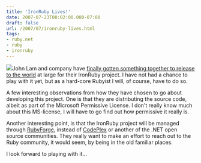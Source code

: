 ```yaml
---
title: 'IronRuby Lives!'
date: 2007-07-23T08:02:00.000-07:00
draft: false
url: /2007/07/ironruby-lives.html
tags: 
- ruby.net
- ruby
- ironruby
---
```


[![](http://4.bp.blogspot.com/_SgxaAaUGqzY/Rqmp9XFrIhI/AAAAAAAAABY/U3eiF2ijwOs/s200/frankenstein-thumb.jpg)](http://4.bp.blogspot.com/_SgxaAaUGqzY/Rqmp9XFrIhI/AAAAAAAAABY/U3eiF2ijwOs/s1600-h/frankenstein-thumb.jpg)John Lam and company have [finally gotten something together to release to the world](http://www.iunknown.com/2007/07/a-first-look-at.html) at large for their IronRuby project. I have not had a chance to play with it yet, but as a hard-core Rubyist I will, of course, have to do so.  
  
A few interesting observations from how they have chosen to go about developing this project. One is that they are distributing the source code, albeit as part of the Microsoft Permissive License. I don't really know much about this MS-license, I will have to go find out how permissive it really is.  
  
Another interesting point, is that the IronRuby project will be managed through [RubyForge](http://rubyforge.org/), instead of [CodePlex](http://www.codeplex.com/) or another of the .NET open source communities. They really want to make an effort to reach out to the Ruby community, it would seem, by being in the old familiar places.  
  
I look forward to playing with it...